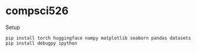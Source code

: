 # compsci526


Setup 
```
pip install torch huggingface numpy matplotlib seaborn pandas datasets
pip install debugpy ipython
```
